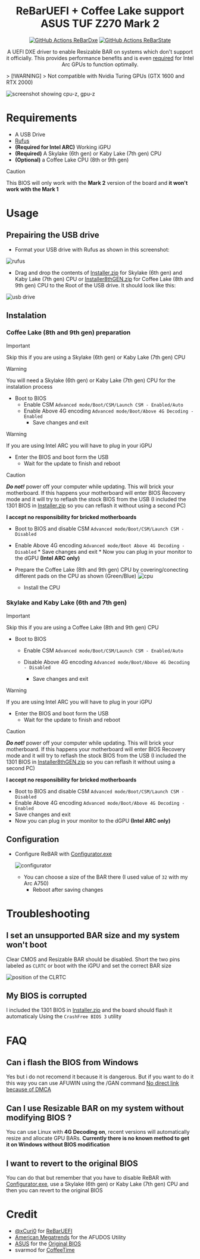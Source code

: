 <h1 align="center">ReBarUEFI + Coffee Lake support ASUS TUF Z270 Mark 2</h1>
<p align="center">
<a href="https://github.com/xCuri0/ReBarUEFI/actions/workflows/ReBarDxe.yml"><img src="https://img.shields.io/github/actions/workflow/status/xCuri0/ReBarUEFI/ReBarDxe.yml?logo=github&label=ReBarDxe&style=flat-square" alt="GitHub Actions ReBarDxe"></a>
<a href="https://github.com/xCuri0/ReBarUEFI/actions/workflows/ReBarState.yml"><img src="https://img.shields.io/github/actions/workflow/status/xCuri0/ReBarUEFI/ReBarState.yml?logo=github&label=ReBarState&style=flat-square" alt="GitHub Actions ReBarState"></a>
</p>
<p align="center">
A UEFI DXE driver to enable Resizable BAR on systems which don't support it officially. This provides performance benefits and is even <a href="https://www.intel.com/content/www/us/en/support/articles/000092416/graphics.html">required</a> for Intel Arc GPUs to function optimally.
</p>
> [!WARNING]
> Not compatible with Nvidia Turing GPUs (GTX 1600 and RTX 2000)


![screenshot showing cpu-z, gpu-z](rebar.png)

# Requirements
*  A USB Drive
*  [Rufus](https://rufus.ie/en/)
* **(Required for Intel ARC)** Working iGPU
* **(Required)** A Skylake (6th gen) or Kaby Lake (7th gen) CPU
* **(Optional)** a Coffee Lake CPU (8th or 9th gen)
> [!CAUTION]
> This BIOS will only work with the **Mark 2** version of the board and **it won't work with the Mark 1**


# Usage
## Prepairing the USB drive
* Format your USB drive with Rufus as shown in this screenshot:


![rufus](rufus.png)

* Drag and drop the contents of [Installer.zip](https://github.com/xtomasnemec/ASUS-TUF-Z270-Mark-2-ReBarUEFI/releases/) for Skylake (6th gen) and Kaby Lake (7th gen) CPU or [Installer8thGEN.zip](https://github.com/xtomasnemec/ASUS-TUF-Z270-Mark-2-ReBarUEFI/releases/) for Coffee Lake (8th and 9th gen) CPU to the Root of the USB drive. It should look like this:

![usb drive](fs.png)

## Instalation

 ### Coffee Lake (8th and 9th gen) preparation
  > [!IMPORTANT]
  > Skip this if you are using a Skylake (6th gen) or Kaby Lake (7th gen) CPU

> [!WARNING]
> You will need a Skylake (6th gen) or Kaby Lake (7th gen) CPU for the instalation process
* Boot to BIOS
    * Enable CSM ```Advanced mode/Boot/CSM/Launch CSM - Enabled/Auto```
    * Enable Above 4G encoding ```Advanced mode/Boot/Above 4G Decoding - Enabled```
      * Save changes and exit
> [!WARNING]
> If you are using Intel ARC you will have to plug in your iGPU
  * Enter the BIOS and boot form the USB
      * Wait for the update to finish and reboot
> [!CAUTION]
> ***Do not!*** power off your computer while updating. This will brick your motherboard. If this happens your motherboard will enter BIOS Recovery mode and it will try to reflash the stock BIOS from the USB (I included the 1301 BIOS in [Installer.zip](https://github.com/xtomasnemec/ASUS-TUF-Z270-Mark-2-ReBarUEFI/releases/) so you can reflash it without using a second PC)
>
> **I accept no responsibility for bricked motherboards**

  * Boot to BIOS and disable CSM ```Advanced mode/Boot/CSM/Launch CSM - Disabled```
* Enable Above 4G encoding ```Advanced mode/Boot Above 4G Decoding - Disabled```
      * Save changes and exit
      * Now you can plug in your monitor to the dGPU **(Intel ARC only)**
   
* Prepare the Coffee Lake (8th and 9th gen) CPU by covering/conecting different pads on the CPU as shown (Green/Blue)
      ![cpu](pinwork_map.png)
  * Install the CPU

### Skylake and Kaby Lake (6th and 7th gen)
  > [!IMPORTANT]
  > Skip this if you are using a Coffee Lake (8th and 9th gen) CPU
  * Boot to BIOS
    * Enable CSM ```Advanced mode/Boot/CSM/Launch CSM - Enabled/Auto```
    * Disable Above 4G encoding ```Advanced mode/Boot/Above 4G Decoding - Disabled```
      
      * Save changes and exit
> [!WARNING]
> If you are using Intel ARC you will have to plug in your iGPU
  * Enter the BIOS and boot form the USB
      * Wait for the update to finish and reboot
> [!CAUTION]
> ***Do not!*** power off your computer while updating. This will brick your motherboard. If this happens your motherboard will enter BIOS Recovery mode and it will try to reflash the stock BIOS from the USB (I included the 1301 BIOS in [Installer8thGEN.zip](https://github.com/xtomasnemec/ASUS-TUF-Z270-Mark-2-ReBarUEFI/releases/) so you can reflash it without using a second PC)
>
> **I accept no responsibility for bricked motherboards**

  * Boot to BIOS and disable CSM ```Advanced mode/Boot/CSM/Launch CSM - Disabled```
* Enable Above 4G encoding ```Advanced mode/Boot/Above 4G Decoding - Enabled```     
 * Save changes and exit
 * Now you can plug in your monitor to the dGPU **(Intel ARC only)**

## Configuration
  * Configure ReBAR with [Configurator.exe](https://github.com/xtomasnemec/ASUS-TUF-Z270-Mark-2-ReBarUEFI/releases)

    ![configurator](configurator.png)
    
     * You can choose a size of the BAR there (I used value of ```32``` with my Arc A750)
        * Reboot after saving changes
   
# Troubleshooting
## I set an unsupported BAR size and my system won't boot
Clear CMOS and Resizable BAR should be disabled. Short the two pins labeled as ```CLRTC``` or boot with the iGPU and set the correct BAR size

![position of the CLRTC](reset.png)

## My BIOS is corrupted
I included the 1301 BIOS in [Installer.zip](https://github.com/xtomasnemec/ASUS-TUF-Z270-Mark-2-ReBarUEFI/releases/) and the board should flash it automaticaly Using the ```CrashFree BIOS 3``` utility

# FAQ

## Can i flash the BIOS from Windows
Yes but i do not recomend it because it is dangerous. But if you want to do it this way you can use AFUWIN using the /GAN command [No direct link because of DMCA](https://letmegooglethat.com/?q=AMI+Aptio+IV+BIOS+Tool+v3.05.04+archive.org)

## Can I use Resizable BAR on my system without modifying BIOS ?
You can use Linux with **4G Decoding on**, recent versions will automatically resize and allocate GPU BARs. **Currently there is no known method to get it on Windows without BIOS modification**

## I want to revert to the original BIOS
You can do that but remember that you have to disable ReBAR with [Configurator.exe](https://github.com/xtomasnemec/ASUS-TUF-Z270-Mark-2-ReBarUEFI/releases), use a Skylake (6th gen) or Kaby Lake (7th gen) CPU and then you can revert to the original BIOS

# Credit
* [@xCuri0](https://github.com/xCuri0) for [ReBarUEFI](https://github.com/xCuri0/ReBarUEFI)
* [American Megatrends](https://www.ami.com/) for the AFUDOS Utility
* [ASUS](https://www.asus.com/) for the [Original BIOS](https://www.asus.com/in/supportonly/tuf%20z270%20mark%202/helpdesk_bios/)
* svarmod for [CoffeeTime](https://mega.nz/folder/4oRViKSI#nn-8ZRHBa6_PDwNLzgubNA)
